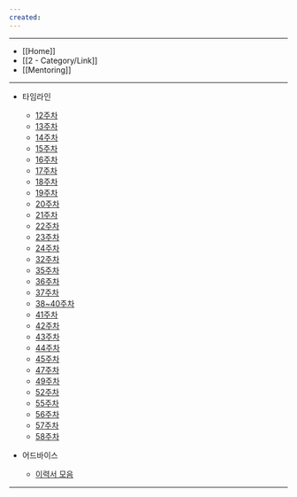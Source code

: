 ```yaml
---
created:
---
```


---
- [[Home]]
- [[2 - Category/Link]]
- [[Mentoring]]
---

- 타임라인
    - [12주차](https://applicationspring.notion.site/12-43744912300148798daab456f3bde188?pvs=4)
    - [13주차](https://applicationspring.notion.site/13-5c422ca79d024fb9bbb7cea51a4cf2f8)
    - [14주차](https://applicationspring.notion.site/14-eb30043f63634d0f9269d2e9c913e082)
    - [15주차](https://applicationspring.notion.site/15-6854ef9dd02b4c7d96e952ae931dec99)
    - [16주차](https://applicationspring.notion.site/16-374ea79afa324fb0a5c4b0213f1c845e)
    - [17주차](https://applicationspring.notion.site/17-0fc1ee76a186470ab43448c3c39dbc4d?pvs=4)
    - [18주차](https://applicationspring.notion.site/18-4f9c9ec7c53743a4969dd8d874b9a177?pvs=4)
    - [19주차](https://applicationspring.notion.site/19-7eb8660f952141df81a62fe0641ef874?pvs=4)
    - [20주차](https://applicationspring.notion.site/20-9b207dbfa281450d8a2c201070e5e127?pvs=4)
    - [21주차](https://applicationspring.notion.site/21-3dcf3ef6c28048de9dee65b9316b6b21?pvs=4)
    - [22주차](https://applicationspring.notion.site/22-3806c035e8284e76a962ab88113b4d2b?pvs=4)
    - [23주차](https://applicationspring.notion.site/23-bd2607c8bbdc4d6293e1bb1806bfff89?pvs=4)
    - [24주차](https://applicationspring.notion.site/24-ace4528a615a4117a5764ad2ec129d16?pvs=4)
    - [32주차](https://applicationspring.notion.site/32-14f58235526380359b1de956f5d29473?pvs=4)
    - [35주차](https://applicationspring.notion.site/35-18758235526380e9b103d5cd496cabad)
    - [36주차](https://applicationspring.notion.site/36-1875823552638000b45bf863ff06d558)
    - [37주차](https://applicationspring.notion.site/37-19c5823552638071b258f5f8e5af4c90)
    - [38~40주차](https://applicationspring.notion.site/38-19c58235526380cbba6fcac97bed5419?pvs=4)
    - [41주차](https://applicationspring.notion.site/41-1be58235526380748a8ef9f2f07bbbdb)
    - [42주차](https://applicationspring.notion.site/42-1be582355263808e9e8cf74f64dbe0fb)
    - [43주차](https://applicationspring.notion.site/43-1d45823552638015ac84cd06c5ee9efe)
    - [44주차](https://applicationspring.notion.site/44-1e258235526380769939e8fc73254873)
    - [45주차](https://applicationspring.notion.site/45-1e9582355263808d94ebf5eebb8d5a7a)
    - [47주차](https://applicationspring.notion.site/47-2055823552638088a73dd4adfcd0ac8b)
    - [49주차](https://applicationspring.notion.site/49-21358235526380d7adfadd14def1da7c?source=copy_link)
    - [52주차](https://applicationspring.notion.site/52-22f582355263808ea4d9c8780fd0cdb9?source=copy_link)
    - [55주차](https://applicationspring.notion.site/55-24b582355263800b99a8d0cf67e5a354)
    - [56주차](https://applicationspring.notion.site/56-259582355263803bbe3cee4cd96079c6)
    - [57주차]()
    - [58주차](https://applicationspring.notion.site/58-26e582355263802195dbeb4b497992dc)
    
- 어드바이스
    - [이력서 모음](https://applicationspring.notion.site/1b158235526380dca53cd3baef3ce103?pvs=4)


---
